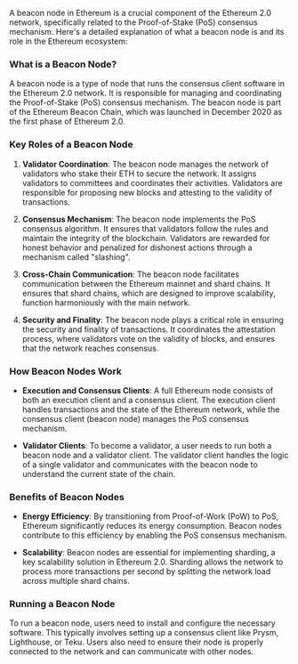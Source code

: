 A beacon node in Ethereum is a crucial component of the Ethereum 2.0 network, specifically related to the Proof-of-Stake (PoS) consensus mechanism. Here's a detailed explanation of what a beacon node is and its role in the Ethereum ecosystem:

### What is a Beacon Node?

A beacon node is a type of node that runs the consensus client software in the Ethereum 2.0 network. It is responsible for managing and coordinating the Proof-of-Stake (PoS) consensus mechanism. The beacon node is part of the Ethereum Beacon Chain, which was launched in December 2020 as the first phase of Ethereum 2.0.

### Key Roles of a Beacon Node

1.  **Validator Coordination**: The beacon node manages the network of validators who stake their ETH to secure the network. It assigns validators to committees and coordinates their activities. Validators are responsible for proposing new blocks and attesting to the validity of transactions.

2.  **Consensus Mechanism**: The beacon node implements the PoS consensus algorithm. It ensures that validators follow the rules and maintain the integrity of the blockchain. Validators are rewarded for honest behavior and penalized for dishonest actions through a mechanism called "slashing".

3.  **Cross-Chain Communication**: The beacon node facilitates communication between the Ethereum mainnet and shard chains. It ensures that shard chains, which are designed to improve scalability, function harmoniously with the main network.

4.  **Security and Finality**: The beacon node plays a critical role in ensuring the security and finality of transactions. It coordinates the attestation process, where validators vote on the validity of blocks, and ensures that the network reaches consensus.

### How Beacon Nodes Work

-   **Execution and Consensus Clients**: A full Ethereum node consists of both an execution client and a consensus client. The execution client handles transactions and the state of the Ethereum network, while the consensus client (beacon node) manages the PoS consensus mechanism.

-   **Validator Clients**: To become a validator, a user needs to run both a beacon node and a validator client. The validator client handles the logic of a single validator and communicates with the beacon node to understand the current state of the chain.

### Benefits of Beacon Nodes

-   **Energy Efficiency**: By transitioning from Proof-of-Work (PoW) to PoS, Ethereum significantly reduces its energy consumption. Beacon nodes contribute to this efficiency by enabling the PoS consensus mechanism.

-   **Scalability**: Beacon nodes are essential for implementing sharding, a key scalability solution in Ethereum 2.0. Sharding allows the network to process more transactions per second by splitting the network load across multiple shard chains.

### Running a Beacon Node

To run a beacon node, users need to install and configure the necessary software. This typically involves setting up a consensus client like Prysm, Lighthouse, or Teku. Users also need to ensure their node is properly connected to the network and can communicate with other nodes.
